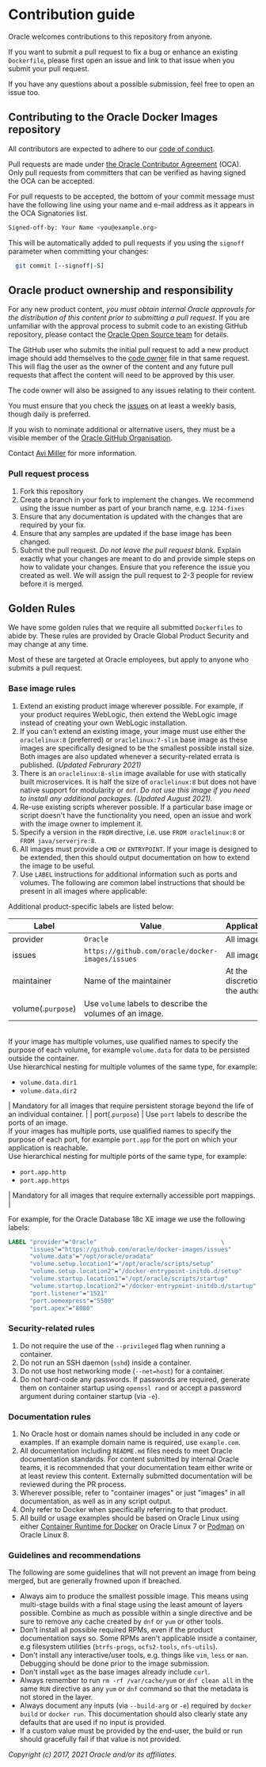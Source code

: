 # Contribution guide

Oracle welcomes contributions to this repository from anyone.

If you want to submit a pull request to fix a bug or enhance an existing
`Dockerfile`, please first open an issue and link to that issue when you
submit your pull request.

If you have any questions about a possible submission, feel free to open
an issue too.

## Contributing to the Oracle Docker Images repository

All contributors are expected to adhere to our [code of conduct](CODE_OF_CONDUCT.md).

Pull requests are made under [the Oracle Contributor Agreement](https://www.oracle.com/technetwork/community/oca-486395.html) (OCA).
Only pull requests from committers that can be verified as having
signed the OCA can be accepted.

For pull requests to be accepted, the bottom of your commit message must have
the following line using your name and e-mail address as it appears in the
OCA Signatories list.

```bash
Signed-off-by: Your Name <you@example.org>
```

This will be automatically added to pull requests if you using the `signoff`
parameter when committing your changes:

```bash
  git commit [--signoff|-S]
```

## Oracle product ownership and responsibility

For any new product content, *you must obtain internal Oracle approvals for the
distribution of this content prior to submitting a pull request*. If you are
unfamiliar with the approval process to submit code to an existing GitHub
repository, please contact the [Oracle Open Source team](mailto:opensource_ww_grp@oracle.com)
for details.

The GitHub user who submits the initial pull request to add a new product image
should add themselves to the [code owner](./CODEOWNERS) file in that same
request. This will flag the user as the owner of the content and any future pull
requests that affect the content will need to be approved by this user.

The code owner will also be assigned to any issues relating to their content.

You must ensure that you check the [issues](https://github.com/oracle/docker-images/issues)
on at least a weekly basis, though daily is preferred.

If you wish to nominate additional or alternative users, they must be a visible
member of the [Oracle GitHub Organisation](https://github.com/orgs/oracle/people/).

Contact [Avi Miller](https://github.com/Djelibeybi) for more information.

### Pull request process

1. Fork this repository
1. Create a branch in your fork to implement the changes. We recommend using
the issue number as part of your branch name, e.g. `1234-fixes`
1. Ensure that any documentation is updated with the changes that are required
by your fix.
1. Ensure that any samples are updated if the base image has been changed.
1. Submit the pull request. *Do not leave the pull request blank*. Explain exactly
what your changes are meant to do and provide simple steps on how to validate
your changes. Ensure that you reference the issue you created as well.
We will assign the pull request to 2-3 people for review before it is merged.

## Golden Rules

We have some golden rules that we require all submitted `Dockerfiles` to abide
by. These rules are provided by Oracle Global Product Security and may change
at any time.

Most of these are targeted at Oracle employees, but apply to anyone who submits
a pull request.

### Base image rules

1. Extend an existing product image wherever possible. For example, if your
   product requires WebLogic, then extend the WebLogic image instead of creating
   your own WebLogic installation.
1. If you can't extend an existing image, your image must use either the
   `oraclelinux:8` (preferred) or `oraclelinux:7-slim` base image as these images are
   specifically designed to be the smallest possible install size. Both images are
   also updated whenever a security-related errata is published.
   _(Updated Februrary 2021)_
1. There is an `oraclelinux:8-slim` image available for use with statically built
   microservices. It is half the size of `oraclelinux:8` but does not have native
   support for modularity or `dnf`. _Do not use this image if you need to install_
   _any additional packages. (Updated August 2021)._
1. Re-use existing scripts wherever possible. If a particular base image or
   script doesn't have the functionality you need, open an issue and work with
   the image owner to implement it.
1. Specify a version in the `FROM` directive, i.e. use
   `FROM oraclelinux:8` or `FROM java/serverjre:8`.
1. All images must provide a `CMD` or `ENTRYPOINT`. If your image is designed
   to be extended, then this should output documentation on how to extend the
   image to be useful.
1. Use `LABEL` instructions for additional information such as ports and volumes.
   The following are common label instructions that should be present in all
   images where applicable:

Additional product-specific labels are listed below:

<!-- markdownlint-disable MD033 -->
| Label   | Value | Applicability |
| -------- | ----- | ------------- |
| provider | `Oracle` | All images |
| issues | `https://github.com/oracle/docker-images/issues` | All images |
| maintainer | Name of the maintainer | At the discretion of the author. |
| volume(.`purpose`) | Use `volume` labels to describe the volumes of an image.
<br/>If your image has multiple volumes, use qualified names to specify the
purpose of each volume, for example `volume.data` for data to be persisted outside
the container.<br/>Use hierarchical nesting for multiple volumes of the same type,
for example:<br/><ul><li>`volume.data.dir1`</li><li>`volume.data.dir2`</li></ul>
| Mandatory for all images that require persistent storage beyond the life of an
individual container. |
| port(.`purpose`) | Use `port` labels to describe the ports of an image.<br/>If
 your images has multiple ports, use qualified names to specify the purpose of
 each port, for example `port.app` for the port on which your application is
 reachable.<br/>Use hierarchical nesting for multiple ports of the same type,
 for example:<br/><ul><li>`port.app.http`</li><li>`port.app.https`</li></ul> |
 Mandatory for all images that require externally accessible port mappings. |
 <!-- markdownlint-enable MD033 -->

For example, for the Oracle Database 18c XE image we use the following labels:

```dockerfile
LABEL "provider"="Oracle"                                   \
      "issues"="https://github.com/oracle/docker-images/issues"         \
      "volume.data"="/opt/oracle/oradata"                               \
      "volume.setup.location1"="/opt/oracle/scripts/setup"              \
      "volume.setup.location2"="/docker-entrypoint-initdb.d/setup"      \
      "volume.startup.location1"="/opt/oracle/scripts/startup"          \
      "volume.startup.location2"="/docker-entrypoint-initdb.d/startup"  \
      "port.listener"="1521"                                            \
      "port.oemexpress"="5500"                                          \
      "port.apex"="8080"
```

### Security-related rules

1. Do not require the use of the `--privileged` flag when running a container.
1. Do not run an SSH daemon (`sshd`) inside a container.
1. Do not use host networking mode (`--net=host`) for a container.
1. Do not hard-code any passwords. If passwords are required, generate them
on container startup using `openssl rand` or accept a password argument during
container startup (via `-e`).

### Documentation rules

1. No Oracle host or domain names should be included in any code or examples.
   If an example domain name is required, use `example.com`.
1. All documentation including `README.md` files needs to meet Oracle
   documentation standards. For content submitted by internal Oracle teams,
   it is recommended that your documentation team either write or at least
   review this content. Externally submitted documentation will be reviewed
   during the PR process.
1. Wherever possible, refer to "container images" or just "images" in all
   documentation, as well as in any script output.
1. Only refer to Docker when specifically referring to that product.
1. All build or usage examples should be based on Oracle Linux using either
   [Container Runtime for Docker](https://docs.oracle.com/en/operating-systems/oracle-linux/docker/)
   on Oracle Linux 7 or [Podman](https://docs.oracle.com/en/operating-systems/oracle-linux/podman/)
   on Oracle Linux 8.

### Guidelines and recommendations

The following are some guidelines that will not prevent an image from being
merged, but are generally frowned upon if breached.

* Always aim to produce the smallest possible image. This means using multi-stage
  builds with a final stage using the least amount of layers possible. Combine
  as much as possible within a single directive and be sure to remove any
  cache created by `dnf` or `yum` or other tools.
* Don't install all possible required RPMs, even if the product
  documentation says so. Some RPMs aren't applicable inside a container, e.g
  filesystem utilities (`btrfs-progs`, `ocfs2-tools`, `nfs-utils`).
* Don't install any interactive/user tools, e.g. things like `vim`, `less` or
  `man`. Debugging should be done prior to the image submission.
* Don't install `wget` as the base images already include `curl`.
* Always remember to run `rm -rf /var/cache/yum` or `dnf clean all` in the same
  `RUN` directive as any `yum` or `dnf` command so that the metadata is not
  stored in the layer.
* Always document any inputs (via `--build-arg` or `-e`) required by
  `docker build` or `docker run`. This documentation should also clearly state
  any defaults that are used if no input is provided.
* If a custom value must be provided by the end-user, the build or run should
  gracefully fail if that value is not provided.

*Copyright (c) 2017, 2021 Oracle and/or its affiliates.*
 
